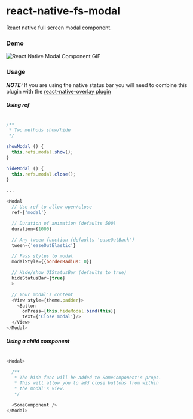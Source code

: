 # react-native-fs-modal

React native full screen modal component.

### Demo

![React Native Modal Component GIF](https://carquids.box.com/shared/static/lwu7uso8rx5wqwb9dlvdg6vdqit7szty.gif "React Native Modal Component GIF")

### Usage

**_NOTE:_** If you are using the native status bar you will need to combine this plugin with the [react-native-overlay plugin](https://github.com/brentvatne/react-native-overlay)

##### Using ref

```js

/**
 * Two methods show/hide
 */

showModal () {
  this.refs.modal.show();
}

hideModal () {
  this.refs.modal.close();
}

...

<Modal
  // Use ref to allow open/close
  ref={'modal'}

  // Duration of animation (defaults 500)
  duration={1000}

  // Any tween function (defaults 'easeOutBack')
  tween={'easeOutElastic'}

  // Pass styles to modal
  modalStyle={{borderRadius: 0}}

  // Hide/show UIStatusBar (defaults to true)
  hideStatusBar={true}
  >

  // Your modal's content
  <View style={theme.padder}>
    <Button
      onPress={this.hideModal.bind(this)}
      text={'Close modal'}/>
  </View>
</Modal>

```


##### Using a child component

```js

<Modal>

  /**
   * The hide func will be added to SomeComponent's props.
   * This will allow you to add close buttons from within
   * the modal's view.
   */

  <SomeComponent />
</Modal>

```
